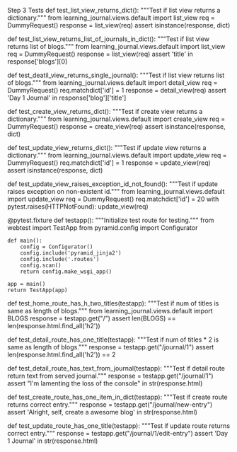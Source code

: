 
Step 3 Tests
def test_list_view_returns_dict():
    """Test if list view returns a dictionary."""
    from learning_journal.views.default import list_view
    req = DummyRequest()
    response = list_view(req)
    assert isinstance(response, dict)


def test_list_view_returns_list_of_journals_in_dict():
    """Test if list view returns list of blogs."""
    from learning_journal.views.default import list_view
    req = DummyRequest()
    response = list_view(req)
    assert 'title' in response['blogs'][0]


def test_deatil_view_returns_single_journal():
    """Test if list view returns list of blogs."""
    from learning_journal.views.default import detail_view
    req = DummyRequest()
    req.matchdict['id'] = 1
    response = detail_view(req)
    assert 'Day 1 Journal' in response['blog']['title']


def test_create_view_returns_dict():
    """Test if create view returns a dictionary."""
    from learning_journal.views.default import create_view
    req = DummyRequest()
    response = create_view(req)
    assert isinstance(response, dict)


def test_update_view_returns_dict():
    """Test if update view returns a dictionary."""
    from learning_journal.views.default import update_view
    req = DummyRequest()
    req.matchdict['id'] = 1
    response = update_view(req)
    assert isinstance(response, dict)


def test_update_view_raises_exception_id_not_found():
    """Test if update raises exception on non-existent id."""
    from learning_journal.views.default import update_view
    req = DummyRequest()
    req.matchdict['id'] = 20
    with pytest.raises(HTTPNotFound):
        update_view(req)


@pytest.fixture
def testapp():
    """Initialize test route for testing."""
    from webtest import TestApp
    from pyramid.config import Configurator

    def main():
        config = Configurator()
        config.include('pyramid_jinja2')
        config.include('.routes')
        config.scan()
        return config.make_wsgi_app()

    app = main()
    return TestApp(app)


def test_home_route_has_h_two_titles(testapp):
    """Test if num of titles is same as length of blogs."""
    from learning_journal.views.default import BLOGS
    response = testapp.get("/")
    assert len(BLOGS) == len(response.html.find_all('h2'))


def test_detail_route_has_one_title(testapp):
    """Test if num of titles * 2 is same as length of blogs."""
    response = testapp.get("/journal/1")
    assert len(response.html.find_all('h2')) == 2


def test_detail_route_has_text_from_journal(testapp):
    """Test if detail route return text from served journal."""
    response = testapp.get("/journal/1")
    assert "I\'m lamenting the loss of the console" in str(response.html)


def test_create_route_has_one_item_in_dict(testapp):
    """Test if create route returns correct entry."""
    response = testapp.get("/journal/new-entry")
    assert 'Alright, self, create a awesome blog' in str(response.html)


def test_update_route_has_one_title(testapp):
    """Test if update route returns correct entry."""
    response = testapp.get("/journal/1/edit-entry")
    assert 'Day 1 Journal' in str(response.html)
